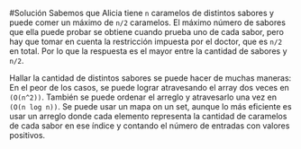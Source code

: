 #Solución
Sabemos que Alicia tiene `n` caramelos de distintos sabores y puede comer un máximo de `n/2` caramelos. 
El máximo número de sabores que ella puede probar se obtiene cuando prueba uno de cada sabor, pero hay que tomar en cuenta la restricción impuesta por el doctor, que es `n/2` en total. Por lo que la respuesta es el mayor entre la cantidad de sabores y `n/2`.

Hallar la cantidad de distintos sabores se puede hacer de muchas maneras: En el peor de los casos, se puede lograr atravesando el array dos veces en `(O(n^2))`. También se puede ordenar el arreglo y atravesarlo una vez en `(O(n log n))`. Se puede usar un mapa on un set, aunque lo más eficiente es usar un arreglo donde cada elemento representa la cantidad de caramelos de cada sabor en ese índice y contando el número de entradas con valores positivos.
